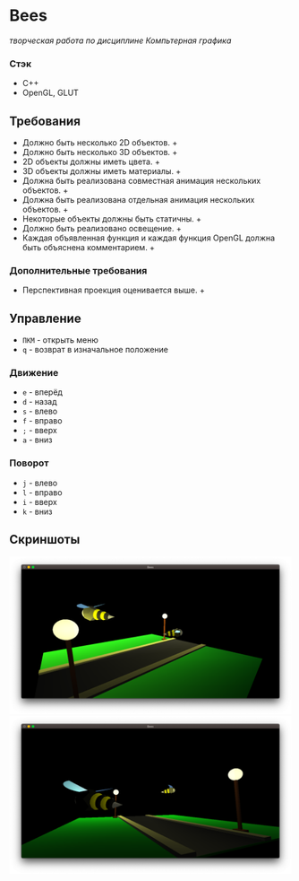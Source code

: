 # Bees
_творческая работа по дисциплине Компьтерная графика_

### Стэк
* C++
* OpenGL, GLUT


## Требования
* Должно быть несколько 2D объектов. +
* Должно быть несколько 3D объектов. +
* 2D объекты должны иметь цвета. +
* 3D объекты должны иметь материалы. + 
* Должна быть реализована совместная анимация нескольких объектов.  +
* Должна быть реализована отдельная анимация нескольких объектов.  +
* Некоторые объекты должны быть статичны. +
* Должно быть реализовано освещение. +
* Каждая объявленная функция и каждая функция OpenGL должна быть объяснена комментарием. +

### Дополнительные требования
* Перспективная проекция оценивается выше. +


## Управление
* `ПКМ` - открыть меню 
* `q` - возврат в изначальное положение

### Движение
* `e` - вперёд
* `d` - назад
* `s` - влево
* `f` - вправо
* `;` - вверх 
* `a` - вниз

### Поворот
* `j` - влево
* `l` - вправо
* `i` - вверх
* `k` - вниз


## Скриншоты
![screenshot 1](https://github.com/airatk/bees-desktop/blob/master/Screenshots/1.png?raw=true)
![screenshot 1](https://github.com/airatk/bees-desktop/blob/master/Screenshots/2.png?raw=true) 
